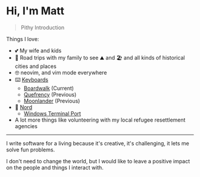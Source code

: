 # Hi, I'm Matt

> Pithy Introduction

Things I love:
- 💕 My wife and kids
- 🚙 Road trips with my family to see ⛰️ and 🏖️ and all kinds of historical cities and places
- 🤓 neovim, and vim mode everywhere
- ⌨️ [Keyboards](https://github.com/thismat/qmk_firmware)
  - [Boardwalk](https://mkultra.click/boardwalk-pcb) (Current)
  - [Quefrency](https://keeb.io/collections/quefrency-split-staggered-65-keyboard) (Previous)
  - [Moonlander](https://www.zsa.io/moonlander/) (Previous)
- 🧊 [Nord](https://www.nordtheme.com/)
  - [Windows Terminal Port](https://github.com/thismat/nord-windows-terminal)
- A lot more things like volunteering with my local refugee resettlement agencies

---

I write software for a living because it's creative, it's challenging, it lets me solve fun problems.

I don't need to change the world, but I would like to leave a positive impact on the people and things I interact with.
